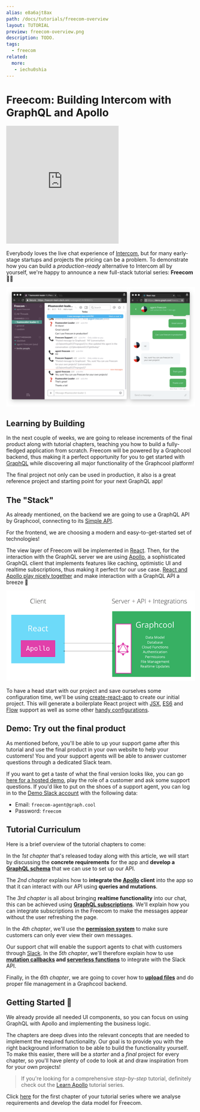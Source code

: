 ```yaml
---
alias: e8a6ajt8ax
path: /docs/tutorials/freecom-overview
layout: TUTORIAL
preview: freecom-overview.png
description: TODO.
tags:
  - freecom
related:
  more:
   - iechu0shia
---
```


# Freecom: Building Intercom with GraphQL and Apollo

<iframe height="315" src="https://www.youtube.com/embed/VEPAoDDv6dg" frameborder="0" allowfullscreen></iframe>

Everybody loves the live chat experience of [Intercom](www.intercom.com), but for many early-stage startups and projects the pricing can be a problem. To demonstrate how you can build a _production-ready_ alternative to Intercom all by yourself, we're happy to announce a new full-stack tutorial series: **Freecom**  🎉🍾

![](./overview-demo.png)

## Learning by Building

In the next couple of weeks, we are going to release increments of the final product along with tutorial chapters, teaching you how to build a fully-fledged application from scratch. Freecom will be powered by a Graphcool backend, thus making it a perfect opportunity for you to get started with [GraphQL](www.graphql.org) while discovering all major functionality of the Graphcool platform!

The final project not only can be used in production, it also is a great reference project and starting point for your next GraphQL app!

## The "Stack"

As already mentioned, on the backend we are going to use a GraphQL API by Graphcool, connecting to its [Simple API](!alias-heshoov3ai/).

For the frontend, we are choosing a modern and easy-to-get-started set of technologies!

The view layer of Freecom will be implemented in [React](https://facebook.github.io/react/). Then, for the interaction with the GraphQL server we are using [Apollo](http://dev.apollodata.com/), a sophisticated GraphQL client that implements features like caching, optimistic UI and realtime subscriptions, thus making it perfect for our use case. [React and Apollo play nicely together](http://dev.apollodata.com/react/#react-toolbox) and make interaction with a GraphQL API a breeze 🚀  

![](./overview-arch.png)

To have a head start with our project and save ourselves some configuration time, we'll be using [create-react-app](https://github.com/facebookincubator/create-react-app) to create our initial project. This will generate a boilerplate React project with [JSX](https://jsx.github.io/), [ES6](http://es6-features.org/) and [Flow](https://flow.org/) support as well as some other [handy configurations](https://github.com/facebookincubator/create-react-app#why-use-this).

## Demo: Try out the final product

As mentioned before, you'll be able to up your support game after this tutorial and use the final product in your own website to help your customers! You and your support agents will be able to answer customer questions through a dedicated Slack team.

If you want to get a taste of what the final version looks like, you can go [here for a hosted demo](https://demo.graph.cool/freecom/), play the role of a customer and ask some support questions. If you'd like to put on the shoes of a support agent, you can log in to the [Demo Slack account](https://freecom-team.slack.com) with the following data:

- Email: `freecom-agent@graph.cool`
- Password: `freecom`

## Tutorial Curriculum

Here is a brief overview of the tutorial chapters to come:

In the _1st chapter_ that's released today along with this article, we will start by discussing the **concrete requirements** for the app and **develop a [GraphQL schema](!alias-ahwoh2fohj/)** that we can use to set up our API.

The _2nd chapter_ explains how to **integrate the [Apollo](http://dev.apollodata.com/react/) client** into the app so that it can interact with our API using **queries and mutations**.

The _3rd chapter_ is all about bringing **realtime functionality** into our chat, this can be achieved using [**GraphQL subscriptions**](!alias-aip7oojeiv/). We'll explain how you can integrate subscriptions in the Freecom to make the messages appear without the user refreshing the page.

In the _4th chapter_, we'll use the [**permission system**](!alias-iegoo0heez/) to make sure customers can only ever view their own messages.

Our support chat will enable the support agents to chat with customers through [Slack](https://slack.com/). In the _5th chapter_, we'll therefore explain how to use **[mutation callbacks](!alias-ahlohd8ohn/) and [serverless functions](https://stdlib.com/)** to integrate with the Slack API.

Finally, in the _6th chapter_, we are going to cover how to **[upload files](!alias-eer4wiang0/)** and do proper file management in a Graphcool backend.

## Getting Started 🚀

We already provide all needed UI components, so you can focus on using GraphQL with Apollo and implementing the business logic.

The chapters are deep dives into the relevant concepts that are needed to implement the required functionality. Our goal is to provide you with the right background information to be able to build the functionality yourself. To make this easier, there will be a _starter_ and a _final_ project for every chapter, so you'll have plenty of code to look at and draw inspiration from for your own projects!

> If you're looking for a comprehensive _step-by-step_ tutorial, definitely check out the [Learn Apollo](www.learnapollo.com) tutorial series.

Click [here](!alias-xuakjj68lp) for the first chapter of your tutorial series where we analyse requirements and develop the data model for Freecom.